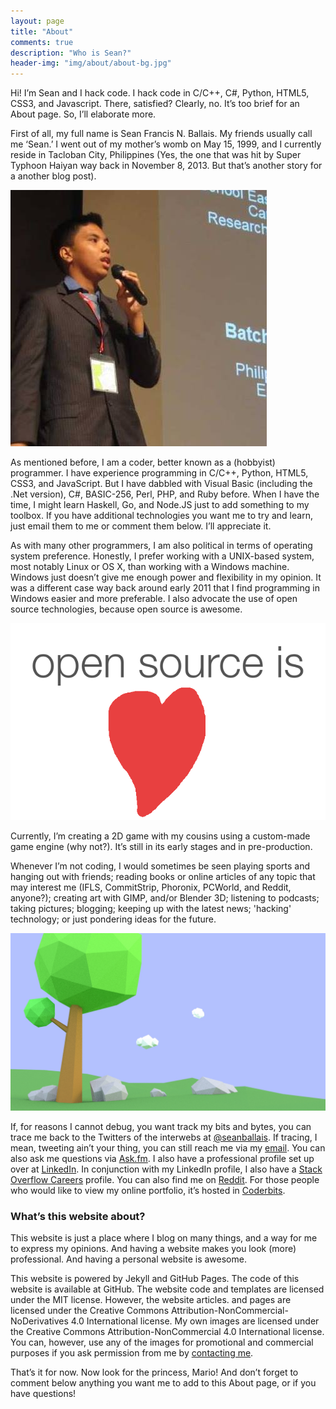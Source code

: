 ```yaml
---
layout: page
title: "About"
comments: true
description: "Who is Sean?"
header-img: "img/about/about-bg.jpg"
---
```


Hi! I’m Sean and I hack code. I hack code in C/C++, C#, Python, HTML5, CSS3, and Javascript. There, satisfied? Clearly, no. It’s too brief for an About page. So, I’ll elaborate more.

First of all, my full name is Sean Francis N. Ballais. My friends usually call me ‘Sean.’ I went out of my mother’s womb on May 15, 1999, and I currently reside in Tacloban City, Philippines (Yes, the one that was hit by Super Typhoon Haiyan way back in November 8, 2013. But that’s another story for a another blog post).

![A picture of me](/static/img/about/me.jpg)

As mentioned before, I am a coder, better known as a (hobbyist) programmer. I have experience programming in C/C++, Python, HTML5, CSS3, and JavaScript. But I have dabbled with Visual Basic (including the .Net version), C#, BASIC-256, Perl, PHP, and Ruby before. When I have the time, I might learn Haskell, Go, and Node.JS just to add something to my toolbox. If you have additional technologies you want me to try and learn, just email them to me or comment them below. I’ll appreciate it.

As with many other programmers, I am also political in terms of operating system preference. Honestly, I prefer working with a UNIX-based system, most notably Linux or OS X, than working with a Windows machine. Windows just doesn’t give me enough power and flexibility in my opinion. It was a different case way back around early 2011 that I find programming in Windows easier and more preferable. I also advocate the use of open source technologies, because open source is awesome.

![Open source is awesome](/static/img/about/open-source-awesome.png)

Currently, I’m creating a 2D game with my cousins using a custom-made game engine (why not?). It’s still in its early stages and in pre-production.

Whenever I’m not coding, I would sometimes be seen playing sports and hanging out with friends; reading books or online articles of any topic that may interest me (IFLS, CommitStrip, Phoronix, PCWorld, and Reddit, anyone?); creating art with GIMP, and/or Blender 3D; listening to podcasts; taking pictures; blogging; keeping up with the latest news; 'hacking' technology; or just pondering ideas for the future.

![One of my sample arts](/static/img/about/art-sample.jpg)

If, for reasons I cannot debug, you want track my bits and bytes, you can trace me back to the Twitters of the interwebs at [@seanballais](https://www.twitter.com/seanballais). If tracing, I mean, tweeting ain’t your thing, you can still reach me via my [email]({{site.url}}/contact/). You can also ask me questions via [Ask.fm](https://ask.fm/sfballais123). I also have a professional profile set up over at [LinkedIn](https://www.linkedin.com/in/seanballais). In conjunction with my LinkedIn profile, I also have a [Stack Overflow Careers](http://careers.stackoverflow.com/seanballais) profile. You can also find me on [Reddit](https://www.reddit.com/user/seanballais). For those people who would like to view my online portfolio, it’s hosted in [Coderbits](http://www.coderbits.com/sfballais123).

### What’s this website about?

This website is just a place where I blog on many things, and a way for me to express my opinions. And having a website makes you look (more) professional. And having a personal website is awesome.

This website is powered by Jekyll and GitHub Pages. The code of this website is available at GitHub. The website code and templates are licensed under the MIT license. However, the website articles. and pages are licensed under the Creative Commons Attribution-NonCommercial-NoDerivatives 4.0 International license. My own images are licensed under the Creative Commons Attribution-NonCommercial 4.0 International license. You can, however, use any of the images for promotional and commercial purposes if you ask permission from me by [contacting me]({{site.url}}/contact/).

That’s it for now. Now look for the princess, Mario! And don’t forget to comment below anything you want me to add to this About page, or if you have questions!